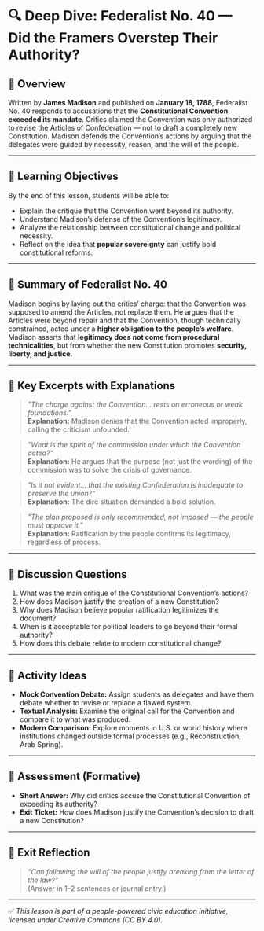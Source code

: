 # 🔍 Deep Dive: Federalist No. 40 — Did the Framers Overstep Their Authority?

## 🧭 Overview

Written by **James Madison** and published on **January 18, 1788**, Federalist No. 40 responds to accusations that the **Constitutional Convention exceeded its mandate**. Critics claimed the Convention was only authorized to revise the Articles of Confederation — not to draft a completely new Constitution. Madison defends the Convention’s actions by arguing that the delegates were guided by necessity, reason, and the will of the people.

---

## 🎯 Learning Objectives

By the end of this lesson, students will be able to:  
- Explain the critique that the Convention went beyond its authority.  
- Understand Madison’s defense of the Convention’s legitimacy.  
- Analyze the relationship between constitutional change and political necessity.  
- Reflect on the idea that **popular sovereignty** can justify bold constitutional reforms.

---

## 📘 Summary of Federalist No. 40

Madison begins by laying out the critics’ charge: that the Convention was supposed to amend the Articles, not replace them. He argues that the Articles were beyond repair and that the Convention, though technically constrained, acted under a **higher obligation to the people’s welfare**. Madison asserts that **legitimacy does not come from procedural technicalities**, but from whether the new Constitution promotes **security, liberty, and justice**.

---

## 📖 Key Excerpts with Explanations

> *"The charge against the Convention... rests on erroneous or weak foundations."*  
**Explanation:** Madison denies that the Convention acted improperly, calling the criticism unfounded.

> *"What is the spirit of the commission under which the Convention acted?"*  
**Explanation:** He argues that the purpose (not just the wording) of the commission was to solve the crisis of governance.

> *"Is it not evident... that the existing Confederation is inadequate to preserve the union?"*  
**Explanation:** The dire situation demanded a bold solution.

> *"The plan proposed is only recommended, not imposed — the people must approve it."*  
**Explanation:** Ratification by the people confirms its legitimacy, regardless of process.

---

## 💬 Discussion Questions

1. What was the main critique of the Constitutional Convention’s actions?  
2. How does Madison justify the creation of a new Constitution?  
3. Why does Madison believe popular ratification legitimizes the document?  
4. When is it acceptable for political leaders to go beyond their formal authority?  
5. How does this debate relate to modern constitutional change?

---

## 🧪 Activity Ideas

- **Mock Convention Debate:** Assign students as delegates and have them debate whether to revise or replace a flawed system.  
- **Textual Analysis:** Examine the original call for the Convention and compare it to what was produced.  
- **Modern Comparison:** Explore moments in U.S. or world history where institutions changed outside formal processes (e.g., Reconstruction, Arab Spring).

---

## 📎 Assessment (Formative)

- **Short Answer:** Why did critics accuse the Constitutional Convention of exceeding its authority?  
- **Exit Ticket:** How does Madison justify the Convention’s decision to draft a new Constitution?

---

## 🏁 Exit Reflection

> *“Can following the will of the people justify breaking from the letter of the law?”*  
(Answer in 1–2 sentences or journal entry.)

---

✅ *This lesson is part of a people-powered civic education initiative, licensed under Creative Commons (CC BY 4.0).*
